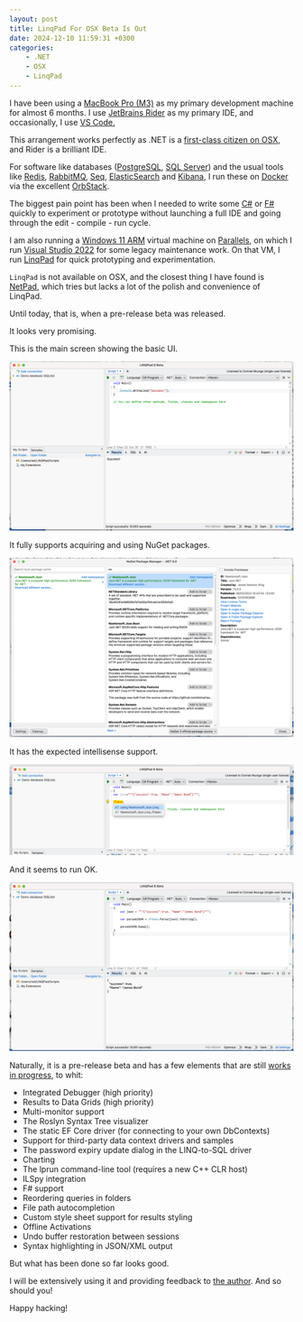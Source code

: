 ```yaml
---
layout: post
title: LinqPad For OSX Beta Is Out
date: 2024-12-10 11:59:31 +0300
categories:
    - .NET
    - OSX
    - LinqPad
---
```


I have been using a [MacBook Pro (M3)](https://www.apple.com/ke/macbook-pro/) as my primary development machine for almost 6 months. I use [JetBrains Rider](https://www.jetbrains.com/rider/) as my primary IDE, and occasionally, I use [VS Code.](https://code.visualstudio.com)

This arrangement works perfectly as .NET is a [first-class citizen on OSX](https://learn.microsoft.com/en-us/dotnet/core/install/macos), and Rider is a brilliant IDE.

For software like databases ([PostgreSQL](https://www.postgresql.org), [SQL Server](https://learn.microsoft.com/en-us/sql/linux/quickstart-install-connect-docker?view=sql-server-ver16&tabs=cli&pivots=cs1-bash)) and the usual tools like [Redis](https://redis.io), [RabbitMQ](https://www.rabbitmq.com), [Seq](https://datalust.co/seq), [ElasticSearch](https://www.elastic.co/elasticsearch) and [Kibana](https://www.elastic.co/kibana), I run these on [Docker](https://www.docker.com) via the excellent [OrbStack](https://orbstack.dev).

The biggest pain point has been when I needed to write some [C#](https://learn.microsoft.com/en-us/dotnet/csharp/) or [F#](https://learn.microsoft.com/en-us/dotnet/fsharp/) quickly to experiment or prototype without launching a full IDE and going through the edit - compile - run cycle.

I am also running a [Windows 11 ARM](https://www.microsoft.com/en-us/windows/windows-11) virtual machine on [Parallels](https://www.parallels.com), on which I run [Visual Studio 2022](https://visualstudio.microsoft.com/vs/) for some legacy maintenance work. On that VM, I run [LinqPad](https://www.linqpad.net) for quick prototyping and experimentation.

`LinqPad` is not available on OSX, and the closest thing I have found is [NetPad](https://github.com/tareqimbasher/NetPad), which tries but lacks a lot of the polish and convenience of LinqPad.

Until today, that is, when a pre-release beta was released.

It looks very promising.

This is the main screen showing the basic UI.

![Linqpad1](../images/2024/12/Linqpad1.png)

It fully supports acquiring and using NuGet packages.

![LinqPad2](../images/2024/12/LinqPad2.png)

It has the expected intellisense support.

![LinqPad3](../images/2024/12/LinqPad3.png)

And it seems to run OK.

![LinqPad4](../images/2024/12/LinqPad4.png)

Naturally, it is a pre-release beta and has a few elements that are still [works in progress](https://www.linqpad.net/LINQPad8Mac.aspx), to whit:

- Integrated Debugger (high priority)
- Results to Data Grids (high priority)
- Multi-monitor support
- The Roslyn Syntax Tree visualizer
- The static EF Core driver (for connecting to your own DbContexts)
- Support for third-party data context drivers and samples
- The password expiry update dialog in the LINQ-to-SQL driver
- Charting
- The lprun command-line tool (requires a new C++ CLR host)
- ILSpy integration
- F# support
- Reordering queries in folders
- File path autocompletion
- Custom style sheet support for results styling
- Offline Activations
- Undo buffer restoration between sessions
- Syntax highlighting in JSON/XML output

But what has been done so far looks good.

I will be extensively using it and providing feedback to [the author](https://www.albahari.com). And so should you!

Happy hacking!
